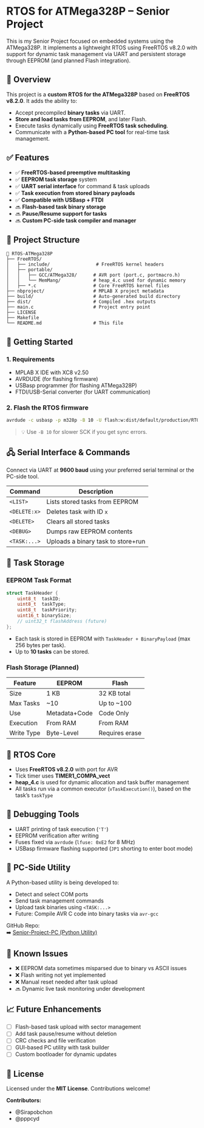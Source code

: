 # RTOS for ATMega328P – Senior Project

This is my Senior Project focused on embedded systems using the ATMega328P. It implements a lightweight RTOS using FreeRTOS v8.2.0 with support for dynamic task management via UART and persistent storage through EEPROM (and planned Flash integration).

## 📌 Overview

This project is a **custom RTOS for the ATMega328P** based on **FreeRTOS v8.2.0**. It adds the ability to:
- Accept precompiled **binary tasks** via UART.
- **Store and load tasks from EEPROM**, and later Flash.
- Execute tasks dynamically using **FreeRTOS task scheduling**.
- Communicate with a **Python-based PC tool** for real-time task management.

## ✅ Features

- ✅ **FreeRTOS-based preemptive multitasking**
- ✅ **EEPROM task storage** system
- ✅ **UART serial interface** for command & task uploads
- ✅ **Task execution from stored binary payloads**
- ✅ **Compatible with USBasp + FTDI**
- 🔜 **Flash-based task binary storage**
- 🔜 **Pause/Resume support for tasks**
- 🔜 **Custom PC-side task compiler and manager**

## 📁 Project Structure

```
📁 RTOS-ATMega328P
├── FreeRTOS/
│   ├── include/                 # FreeRTOS kernel headers
│   ├── portable/
│   │   ├── GCC/ATMega328/      # AVR port (port.c, portmacro.h)
│   │   └── MemMang/            # heap_4.c used for dynamic memory
│   ├── *.c                     # Core FreeRTOS kernel files
├── nbproject/                  # MPLAB X project metadata
├── build/                      # Auto-generated build directory
├── dist/                       # Compiled .hex outputs
├── main.c                      # Project entry point
├── LICENSE
├── Makefile
└── README.md                   # This file
```

## 🔧 Getting Started

### 1. Requirements
- MPLAB X IDE with XC8 v2.50
- AVRDUDE (for flashing firmware)
- USBasp programmer (for flashing ATMega328P)
- FTDI/USB-Serial converter (for UART communication)

### 2. Flash the RTOS firmware

```bash
avrdude -c usbasp -p m328p -B 10 -U flash:w:dist/default/production/RTOS.hex:i
```

> 💡 Use `-B 10` for slower SCK if you get sync errors.

## 🖧 Serial Interface & Commands

Connect via UART at **9600 baud** using your preferred serial terminal or the PC-side tool.

| Command       | Description                         |
|---------------|-------------------------------------|
| `<LIST>`      | Lists stored tasks from EEPROM      |
| `<DELETE:x>`  | Deletes task with ID `x`            |
| `<DELETE>`    | Clears all stored tasks             |
| `<DEBUG>`     | Dumps raw EEPROM contents           |
| `<TASK:...>`  | Uploads a binary task to store+run  |

## 💾 Task Storage

### EEPROM Task Format

```c
struct TaskHeader {
    uint8_t  taskID;
    uint8_t  taskType;
    uint8_t  taskPriority;
    uint16_t binarySize;
    // uint32_t flashAddress (future)
};
```

- Each task is stored in EEPROM with `TaskHeader + BinaryPayload` (max 256 bytes per task).
- Up to **10 tasks** can be stored.

### Flash Storage (Planned)

| Feature      | EEPROM        | Flash           |
|--------------|---------------|------------------|
| Size         | 1 KB          | 32 KB total      |
| Max Tasks    | ~10           | Up to ~100       |
| Use          | Metadata+Code | Code Only        |
| Execution    | From RAM      | From RAM         |
| Write Type   | Byte-Level     | Requires erase   |

## 🧠 RTOS Core

- Uses **FreeRTOS v8.2.0** with port for AVR
- Tick timer uses **TIMER1_COMPA_vect**
- **heap_4.c** is used for dynamic allocation and task buffer management
- All tasks run via a common executor (`vTaskExecution()`), based on the task’s `taskType`

## 🧰 Debugging Tools

- UART printing of task execution (`'T'`)
- EEPROM verification after writing
- Fuses fixed via `avrdude` (`lfuse: 0xE2` for 8 MHz)
- USBasp firmware flashing supported (`JP1` shorting to enter boot mode)

## 🧪 PC-Side Utility

A Python-based utility is being developed to:

- Detect and select COM ports
- Send task management commands
- Upload task binaries using `<TASK:...>`
- Future: Compile AVR C code into binary tasks via `avr-gcc`

GitHub Repo:  
➡️ [Senior-Project-PC (Python Utility)](https://github.com/Sirapobchon/Senior-Project-PC)

## 🚧 Known Issues

- ❌ EEPROM data sometimes misparsed due to binary vs ASCII issues
- ❌ Flash writing not yet implemented
- ❌ Manual reset needed after task upload
- 🔜 Dynamic live task monitoring under development

## 📈 Future Enhancements

- [ ] Flash-based task upload with sector management
- [ ] Add task pause/resume without deletion
- [ ] CRC checks and file verification
- [ ] GUI-based PC utility with task builder
- [ ] Custom bootloader for dynamic updates

## 📄 License

Licensed under the **MIT License**. Contributions welcome!

**Contributors:**  
- @Sirapobchon  
- @pppcyd
